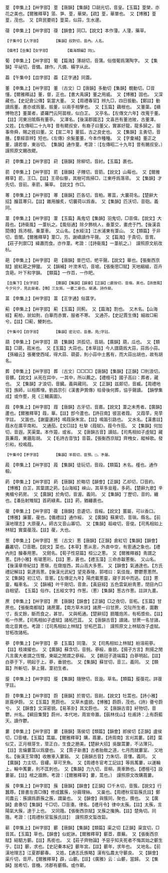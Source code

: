 <!-- { "loadSidebar": true } -->
葟	【申集上】【艸字部】	葟	【唐韻】【集韻】□胡光切，音皇。【玉篇】葟榮，亦花之美也。【爾雅釋草】蕍、芛、葟，華榮。【疏】葟，華單也。　又【博雅】葟葟，茂也。　又【齊民要術】葟菜，似蒜，生水邊。

葠	【申集上】【艸字部】	葠	【韻會】同□。【說文】本作薓。人薓，藥草。

	【子集中】【人字部】		【集韻】奴對切，音內。人名。

	【備考】【丑集】【女字部】		【篇海類編】同□。

葡	【申集上】【艸字部】	葡	【篇海】薄胡切，音蒲。俗借葡爲蒲陶字。　又【集韻】平祕切，音備。隷作。凡備、糒字从此。

葢	【午集中】【皿字部】	葢	【正字通】同蓋。

董	【申集上】【艸字部】	董	〔古文〕□【唐韻】多動切【集韻】覩動切，□音懂。【爾雅釋詁】董，督，正也。【書大禹謨】董之用威。　又【博雅】固也。　又深藏也。【史記倉公傳】氣當大董。　又【周禮春官】辨九□，四日振動。【鄭註】動讀爲董。書亦或爲董。振董，以兩手相擊也。　又【玉篇】藕根也。　又董蕖。【續博物志】董蕖者，婆羅門云阿苗根，似白芷。　又亭名。【左傳文六年】改蒐于董。【註】河東汾隂縣有董亭。　又澤名。【後漢郡國志】文喜邑有董池陂，古董澤。　又姓。【左傳昭二十九年】昔有飂叔安，有裔子曰董父，實甚好龍，龍多歸之，服事帝舜，賜之姓曰董。又【宣二年】董狐，古之良史也。　又【集韻】主勇切，音腫。【羣經音辨】短也。《左傳》余髮董董，今本作種種。　又【字彙補】董正之董，讀若督，東谷切。　【集韻】通作蕫。考證：〔【左傳昭二十九年】昔有颺叔安。〕　謹照原文颺改飂。 

葤	【申集上】【艸字部】	葤	【唐韻】除柳切，音紂。【玉篇】裹也。

葥	【申集上】【艸字部】	葥	【唐韻】子賤切，音箭。【說文】山莓也。　又【爾雅釋草】葥，王□。【註】王帚似藜，其樹可爲掃□，江東呼爲落帚。　又【集韻】才先切，音前。車葥，藥草。　【說文】作□。

蒪	【申集上】【艸字部】	蒪	【唐韻】匹各切，音粕。蒪苴，大蘘荷名。【楚辭大招】膾苴蒪只。【註】雜用膾炙，切蘘荷以爲香。　又【集韻】匹沃切，音砲。義同。

葦	【申集上】【艸字部】	葦	【玉篇】禹鬼切【集韻】羽鬼切，□音偉。【說文】大葭也。【詩衞風】一葦杭之。【風俗通】除夕飾桃人，垂葦交，畫虎于門。【後漢袁閎傳】爲沛相，乗葦車。　又山名。【水經注】江水浦東有葦山。　又【類篇】于非切，音闈。【爾雅釋草】葦□，芀。謝嶠讀作平聲。　又【篇海】于貴切，音胃。【莊子列禦□】緯蕭而食。亦作葦。考證：〔【詩衞風】一葦航之。〕　謹照原文航改杭。 

葩	【申集上】【艸字部】	葩	【唐韻】普巴切，帊平聲。【說文】華也。【張衡西京賦】披紅葩之狎獵。　又【韻補】叶滂禾切，音坡。【張衡思□賦】天地絪縕，百卉含葩。叶下和字韻。　【類篇】一作苩，一作皅。

	【丑集下】【女字部】		【廣韻】【集韻】【韻會】【正韻】□蒼按切，音燦。美也。【詩唐風】今夕何夕，見此粲者。【傳】三女爲，一妻二妾也。粲通。詩作粲。

蒕	【申集上】【艸字部】	蒕	【正字通】俗蒀字。

葪	【申集上】【艸字部】	葪	【玉篇】同薊。　又【篇海】割也。　又木名。【山海經】葪柏，狀如荆，白華而赤實，服者不寒。　又通芥。【史記賈生傳】細故□葪兮。【註】□葪，鯁刺也。

	【午集中】【目字部】		【集韻】密北切，音墨。見□字註。

葫	【申集上】【艸字部】	葫	【集韻】洪孤切，音胡。【廣韻】葫，瓜也。　又【類篇】□葫，菰米也。　又【玉篇】大蒜也。【本草註】今人謂葫爲大蒜，蒜爲小蒜。【孫緬云】張騫使西域，得大蒜、葫荽，則小蒜中土舊有，而大蒜出胡也，故有胡名。

葬	【申集上】【艸字部】	葬	〔古文〕□□□□【唐韻】【集韻】【正韻】□則浪切，音髒。【說文】从死在茻中，一其中，所以薦之。【禮檀弓】國子高曰：葬者，藏也。　又【集韻】才浪切，音臓。義與藏同。　又【正韻】兹郞切，音臧。【周禮地官】族師，以相葬埋。劉昌宗引《漢書尹賞傳》枯骨後何葬，協乎聲讀。　【韻學集成】或作塟，見《三輔黃圖》。

葭	【申集上】【艸字部】	葭	【唐韻】古牙切，音嘉。【說文】葦之未秀者。【廣韻】蘆也。【爾雅釋草】葭，華。【註】卽今蘆也。【詩召南】彼茁者葭。　又葭莩，見莩字註。　又笛也。【謝靈運詩】鳴葭戾朱宮。【註】鳴笛引路也。　又水名。【漢書註】葭水在廣平南和。　又通茄。【文□註】杜摯《葭賦》。葭今作茄。　又【集韻】何加切，音遐。芙渠葉。本作蕸，或省。　又【唐韻古音】讀姑。【司馬相如子虛賦】藏莨蒹葭，東蘠彫胡。　又【毛詩古音攷】音蓑。【張衡西京賦】齊栧女，縱棹歌。發引和，校鳴葭。

	【午集中】【矛字部】		【集韻】羊茹切，音預。□，矛屬。

葮	【申集上】【艸字部】	葮	【集韻】徒玩切，音段。【類篇】木名。槿也。通作椴。

葯	【申集上】【艸字部】	葯	【唐韻】於略切【韻會】【正韻】乙却切，□音約。【博雅】白芷，其葉謂之葯。【山海經】崍山，其草多韭薤，多葯。【楚辭九歌】辛夷楣兮葯房。　又【廣韻】於角切，音渥。義同。　又【集韻】丁歷切，音的。纏也。【潘岳射雉賦】首葯綠素。【註】葯，猶纏裹也。

葰	【申集上】【艸字部】	葰	【唐韻】息遺切，音綏。【說文】薑屬，可以香口。【博雅】廉薑，葰也。【儀禮註】通作綏。　又【廣韻】蘇果切，音瑣。縣名。【前漢地理志】大原葰人。師古又音山寡切。　又【集韻】祖峻切，音俊。【司馬相如上林賦】實葉葰茂。【註】葰，大也。

葱	【申集上】【艸字部】	葱	〔古文〕蔥【唐韻】【正韻】倉紅切【集韻】【韻會】麤叢切，□音聰。【說文】菜也。【本草】蔥从悤，外直中空，有悤通之象也。【禮內則】膾春用蔥。　又劒名。【荀子性惡篇】桓公之蔥。　又【爾雅釋器】靑謂之蔥。【詩小雅】有瑲蔥珩。【註】蔥，蒼也。【禮玉藻】三命赤韍蔥衡。　又山名。【後漢章帝紀註】蔥嶺，在燉煌西，其山高大多蔥。　又【韻會】氣通達也。【方氏禮記解註】氣達爲蔥。【後漢光武紀】望見舂陵，郭唶曰：氣佳哉，鬱鬱蔥蔥然。　又【集韻】初江切，音窻。【左傳定九年】陽虎載蔥靈，寢于其中而逃。【註】蔥靈，輜車名。　又【韻補】叶千剛切，音倉。【黃庭經】五色雲氣紛靑蔥，閉目內□自相望。　【玉篇】俗作。【五經文字】作葱。（蔥）【集韻】葱古作蔥。註詳九畫。

蔗	【申集上】【艸字部】	蔗	【唐韻】【韻會】【正韻】□之夜切，音柘。【玉篇】甘蔗也。【張衡南都賦】諸蔗薑。【南方草木狀】諸蔗一曰甘蔗，交阯所生者，圍數寸，長丈餘，斷而食之，甚甘。　又與柘通。【楚辭招】胹鼈炮羔，有柘漿些。【註】柘一作蔗。【司馬相如子虚賦】諸柘巴苴。　又【唐韻古音】讀諸。甘蔗一名甘諸，南北音異也。考證：〔【司馬相如上林賦】甘柘巴苴。〕　謹照原文上林賦改子虚賦。甘柘改諸柘。 

蔘	【申集上】【艸字部】	蔘	【玉篇】同薓。　又【司馬相如上林賦】紛溶萷蔘。【註】枝竦擢也。　又【廣韻】蘇含切，音毿。蔘綏，垂貌。【揚子方言】荆揚之閒凡言廣大者謂之恆慨，東甌之閒謂之蔘綏。　又【鶡冠子道端篇】白蔘明起。【註】白蔘于下，明起于上。蔘，垂貌也。　又【集韻】蘇甘切，音三。義同。　又【類篇】所斬切，鬖上聲。葦初生者。

蔙	【申集上】【艸字部】	蔙	【集韻】隨戀切，音漩。草名。【類篇】蔙蕧花。詳蕧字註。

蔚	【申集上】【艸字部】	蔚	【唐韻】於胃切，音尉。【說文】牡蒿也。【詩小雅】匪莪伊蔚。　又【玉篇】茺蔚也。　又草木盛貌。【博雅】蔚蔚，茂也。《詩》薈兮蔚兮。　又【韻會】文深密貌。【易革卦】其文蔚也。　又【唐韻古音】紆物切，音鬱。州名。【綱目集覽】蔚州，本代地，周宣帝置。【蓺林伐山】杜甫詩：上有蔚藍天。讀作鬱。

蔞	【申集上】【艸字部】	蔞	【唐韻】落侯切【類篇】【韻會】郎侯切【正韻】盧侯切，□音樓。【玉篇】蒿屬。【爾雅釋草】購，蔏蔞。【詩周南】言刈其蔞。【疏】葉似艾，正月根芽生，莖正白，生食之脃美。【楚辭大招】吳酸蒿蔞，不沾薄只。【註】言爚蔞蒿以爲齏也。　又【賈子新書】古者胎敎之道，七月而就蔞室。　又地名。【後漢王常傳】收散車入蔞谿。　又【唐韻古音】力朱切，音慺。義同。　又【廣韻】力主切，音縷。草可烹魚。　又【周禮冬官考工記註】等爲萭蔞，以運輪上，輪中萭蔞，則不匡刺也。　又【集韻】力九切，音柳。喪車飾也。【禮檀弓】設蔞翣。【註】棺之牆飾。考證：〔【爾雅釋草】蔞，蒿也。〕　謹照原文改購蔏蔞。 

蔟	【申集上】【艸字部】	蔟	【唐韻】【韻會】【正韻】□千木切，音簇。【說文】行蠶蓐。【晉書左貴□傳】修成蠶蔟，分繭理絲。　又巢也。【周禮秋官硩蔟氏註】鄭司農云：蔟讀爲爵蔟之蔟，謂巢也。　又【韻會】與簇同，聚也，攢也。　又【廣韻】倉奏切【集韻】千□切，□音湊。律名。【禮月令】律中太蔟。【註】太蔟，言陽氣大蔟，達于上也。　又同簎。【張衡西京賦】叉蔟之攙捔。【註】楚角切。同簎。考證：〔【周禮秋官蜇蔟氏註】〕　謹照原文蜇改硩。 

蕲	【申集上】【艸字部】	蘄	【唐韻】【集韻】【類篇】渠之切【正韻】渠宜切，□音其。【玉篇】草也。【韻會】似蛇牀。【爾雅釋草】蘄茝，蘼蕪。　又【張衡西京賦】結駟方蘄。【註】馬銜也。　又【莊子齊物論】予惡乎知夫死者不悔其始之蘄生乎。【註】蘄，求也。【史記秦本紀】蘄年宮。【註】蘄年，求年也。　又地名。【前漢地理志】江夏郡蘄春。　又姓。【通志氏族略】漢有弘農太守蘄良。　又【韻會】渠斤切，音芹。【爾雅釋草】薜，山蘄。【註】《廣雅》云：山蘄，當歸。　又【集韻】居希切，音機。沛郡有蘄縣。或作鄿。

